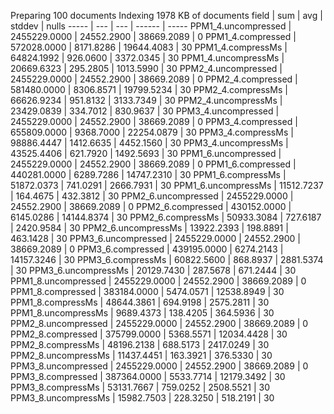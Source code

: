 Preparing 100 documents
Indexing 1978 KB of documents
field | sum | avg | stddev | nulls
----- | --- | --- | ------ | -----
PPM1_4.uncompressed | 2455229.0000 | 24552.2900 | 38669.2089 | 0
PPM1_4.compressed   | 572028.0000 | 8171.8286 | 19644.4083 | 30
PPM1_4.compressMs   | 64824.1992 | 926.0600 | 3372.0345 | 30
PPM1_4.uncompressMs | 20669.6323 | 295.2805 | 1013.5990 | 30
PPM2_4.uncompressed | 2455229.0000 | 24552.2900 | 38669.2089 | 0
PPM2_4.compressed   | 581480.0000 | 8306.8571 | 19799.5234 | 30
PPM2_4.compressMs   | 66626.9234 | 951.8132 | 3133.7349 | 30
PPM2_4.uncompressMs | 23429.0839 | 334.7012 | 830.9637 | 30
PPM3_4.uncompressed | 2455229.0000 | 24552.2900 | 38669.2089 | 0
PPM3_4.compressed   | 655809.0000 | 9368.7000 | 22254.0879 | 30
PPM3_4.compressMs   | 98886.4447 | 1412.6635 | 4452.1560 | 30
PPM3_4.uncompressMs | 43525.4406 | 621.7920 | 1492.5693 | 30
PPM1_6.uncompressed | 2455229.0000 | 24552.2900 | 38669.2089 | 0
PPM1_6.compressed   | 440281.0000 | 6289.7286 | 14747.2310 | 30
PPM1_6.compressMs   | 51872.0373 | 741.0291 | 2666.7931 | 30
PPM1_6.uncompressMs | 11512.7237 | 164.4675 | 432.3812 | 30
PPM2_6.uncompressed | 2455229.0000 | 24552.2900 | 38669.2089 | 0
PPM2_6.compressed   | 430152.0000 | 6145.0286 | 14144.8374 | 30
PPM2_6.compressMs   | 50933.3084 | 727.6187 | 2420.9584 | 30
PPM2_6.uncompressMs | 13922.2393 | 198.8891 | 463.1428 | 30
PPM3_6.uncompressed | 2455229.0000 | 24552.2900 | 38669.2089 | 0
PPM3_6.compressed   | 439195.0000 | 6274.2143 | 14157.3246 | 30
PPM3_6.compressMs   | 60822.5600 | 868.8937 | 2881.5374 | 30
PPM3_6.uncompressMs | 20129.7430 | 287.5678 | 671.2444 | 30
PPM1_8.uncompressed | 2455229.0000 | 24552.2900 | 38669.2089 | 0
PPM1_8.compressed   | 383184.0000 | 5474.0571 | 12538.8949 | 30
PPM1_8.compressMs   | 48644.3861 | 694.9198 | 2575.2811 | 30
PPM1_8.uncompressMs | 9689.4373 | 138.4205 | 364.5936 | 30
PPM2_8.uncompressed | 2455229.0000 | 24552.2900 | 38669.2089 | 0
PPM2_8.compressed   | 375799.0000 | 5368.5571 | 12034.4428 | 30
PPM2_8.compressMs   | 48196.2138 | 688.5173 | 2417.0249 | 30
PPM2_8.uncompressMs | 11437.4451 | 163.3921 | 376.5330 | 30
PPM3_8.uncompressed | 2455229.0000 | 24552.2900 | 38669.2089 | 0
PPM3_8.compressed   | 387364.0000 | 5533.7714 | 12179.3492 | 30
PPM3_8.compressMs   | 53131.7667 | 759.0252 | 2508.5521 | 30
PPM3_8.uncompressMs | 15982.7503 | 228.3250 | 518.2191 | 30

